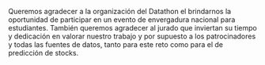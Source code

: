 Queremos agradecer a la organización del Datathon el brindarnos la oportunidad de participar en un evento de envergadura nacional para estudiantes. También queremos agradecer al jurado que inviertan su tiempo y dedicación en valorar nuestro trabajo y por supuesto a los patrocinadores y todas las fuentes de datos, tanto para este reto como para el de predicción de stocks.